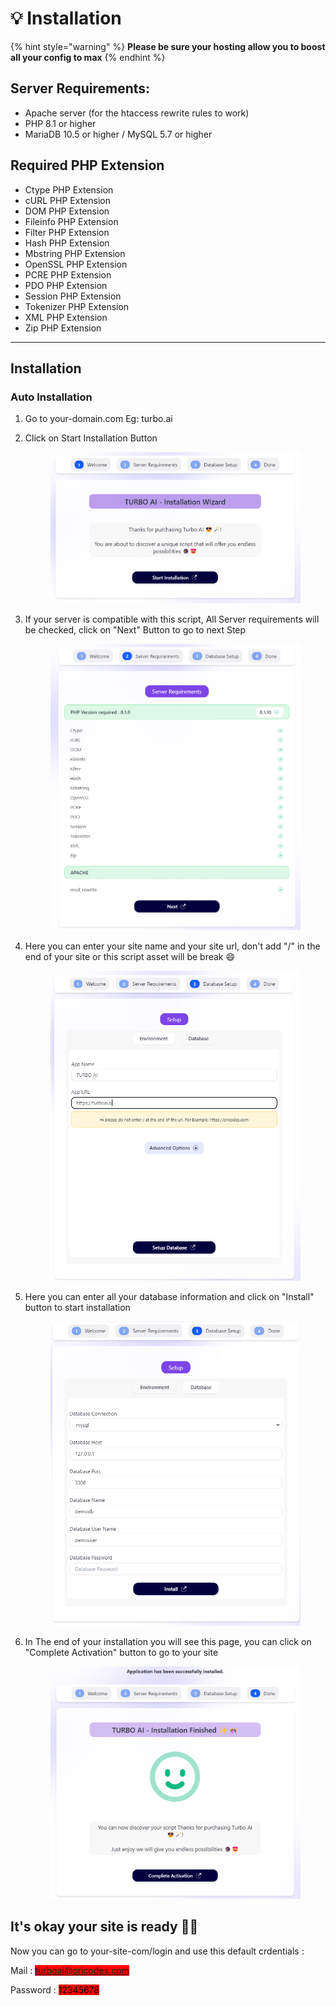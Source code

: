 # 💡 Installation

{% hint style="warning" %}
**Please be sure your hosting allow you to boost all your config to max**
{% endhint %}

## Server Requirements:

* Apache server (for the htaccess rewrite rules to work)
* PHP 8.1 or higher
* MariaDB 10.5 or higher / MySQL 5.7 or higher

## Required PHP Extension

* Ctype PHP Extension
* cURL PHP Extension
* DOM PHP Extension
* Fileinfo PHP Extension
* Filter PHP Extension
* Hash PHP Extension
* Mbstring PHP Extension
* OpenSSL PHP Extension
* PCRE PHP Extension
* PDO PHP Extension
* Session PHP Extension
* Tokenizer PHP Extension
* XML PHP Extension
* Zip PHP Extension



***

## Installation

### Auto Installation

1. Go to your-domain.com Eg: turbo.ai
2.  Click on Start Installation Button

    <figure><img src="../.gitbook/assets/step-1.png" alt=""><figcaption></figcaption></figure>
3.  If your server is compatible with this script, All Server requirements will be checked, click on "Next" Button to go to next Step

    <figure><img src="../.gitbook/assets/step-2.png" alt=""><figcaption></figcaption></figure>
4.  Here you can enter your site name and your site url, don't add "/" in the end of your site or this script asset will be break :smile:

    <figure><img src="../.gitbook/assets/step-3.png" alt=""><figcaption></figcaption></figure>
5.  Here you can enter all your database information and click on "Install" button to start installation

    <figure><img src="../.gitbook/assets/step-4.png" alt=""><figcaption></figcaption></figure>
6.  In The end of your installation you will see this page, you can click on "Complete Activation" button to go to your site&#x20;

    <figure><img src="../.gitbook/assets/step-5.png" alt=""><figcaption></figcaption></figure>

## It's okay your site is ready :tada::smile:

Now you can go to your-site-com/login and use this default crdentials :&#x20;

Mail :  <mark style="background-color:red;">turboai@oricodes.com</mark>

Password : <mark style="background-color:red;">12345678</mark>
